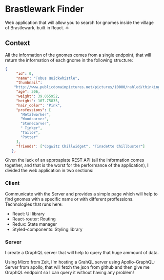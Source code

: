 # Brastlewark Finder

Web application that will allow you to search for gnomes inside the village of Brastlewark, built in React. ⚛️

## Context

All the information of the gnomes comes from a single endpoint, that will return the information of each gnome in the following structure:

```json
{
     "id": 0,
     "name": "Tobus Quickwhistle",
     "thumbnail":
    "http://www.publicdomainpictures.net/pictures/10000/nahled/thinking-monkey-11282237747K8xB.jpg",
     "age": 306,
     "weight": 39.065952,
     "height": 107.75835,
     "hair_color": "Pink",
     "professions": [
       "Metalworker",
       "Woodcarver",
       "Stonecarver",
       " Tinker",
       "Tailor",
       "Potter"
     ],
     "friends": ["Cogwitz Chillwidget", "Tinadette Chillbuster"]
   },
```

Given the lack of an approapiate REST API (all the information comes together, and that is the worst for the performance of the application), I divided the web application in two sections:

### Client

Communicate with the Server and provides a simple page which will help to find gnomes with a specific name or with different proffessions. Technologies that runs here:

* React: UI library
* React-router: Routing
* Redux: State manager
* Styled-components: Styling library

### Server

I create a GraphQL server that will help to query that huge ammount of data.

Using Micro from Zeit, I'm hosting a GrahQL server using Apollo-GraphQL-Server from apollo, that will fetch the json from github and then give me GraphQL endpoint so I can query it without having any problem!
